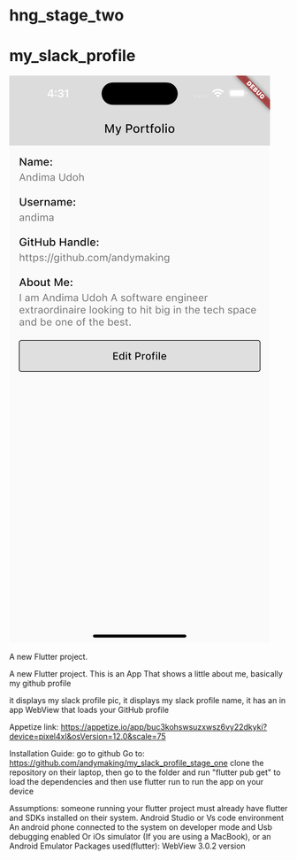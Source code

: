 # hng_stage_two

# my_slack_profile

![cover image](git_home.png)

A new Flutter project.

A new Flutter project. This is an App That shows a little about me, basically my github profile

it displays my slack profile pic, it displays my slack profile name, it has an in app WebView that loads your GitHub profile

Appetize link: https://appetize.io/app/buc3kohswsuzxwsz6vy22dkyki?device=pixel4xl&osVersion=12.0&scale=75

Installation Guide: go to github Go to: https://github.com/andymaking/my_slack_profile_stage_one clone the repository on their laptop, then go to the folder and run "flutter pub get" to load the dependencies and then use flutter run to run the app on your device

Assumptions: someone running your flutter project must already have flutter and SDKs installed on their system. Android Studio or Vs code environment An android phone connected to the system on developer mode and Usb debugging enabled Or iOs simulator (If you are using a MacBook), or an Android Emulator Packages used(flutter): WebView 3.0.2 version
